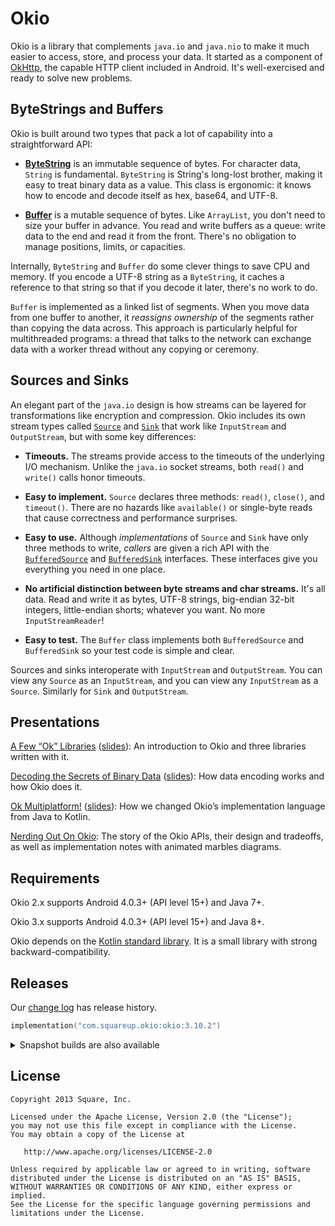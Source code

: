 Okio
====

Okio is a library that complements `java.io` and `java.nio` to make it much
easier to access, store, and process your data. It started as a component of
[OkHttp][1], the capable HTTP client included in Android. It's well-exercised
and ready to solve new problems.

ByteStrings and Buffers
-----------------------

Okio is built around two types that pack a lot of capability into a
straightforward API:

 * [**ByteString**][3] is an immutable sequence of bytes. For character data, `String`
   is fundamental. `ByteString` is String's long-lost brother, making it easy to
   treat binary data as a value. This class is ergonomic: it knows how to encode
   and decode itself as hex, base64, and UTF-8.

 * [**Buffer**][4] is a mutable sequence of bytes. Like `ArrayList`, you don't need
   to size your buffer in advance. You read and write buffers as a queue: write
   data to the end and read it from the front. There's no obligation to manage
   positions, limits, or capacities.

Internally, `ByteString` and `Buffer` do some clever things to save CPU and
memory. If you encode a UTF-8 string as a `ByteString`, it caches a reference to
that string so that if you decode it later, there's no work to do.

`Buffer` is implemented as a linked list of segments. When you move data from
one buffer to another, it _reassigns ownership_ of the segments rather than
copying the data across. This approach is particularly helpful for multithreaded
programs: a thread that talks to the network can exchange data with a worker
thread without any copying or ceremony.

Sources and Sinks
-----------------

An elegant part of the `java.io` design is how streams can be layered for
transformations like encryption and compression. Okio includes its own stream
types called [`Source`][5] and [`Sink`][6] that work like `InputStream` and
`OutputStream`, but with some key differences:

 * **Timeouts.** The streams provide access to the timeouts of the underlying
   I/O mechanism. Unlike the `java.io` socket streams, both `read()` and
   `write()` calls honor timeouts.

 * **Easy to implement.** `Source` declares three methods: `read()`, `close()`,
   and `timeout()`. There are no hazards like `available()` or single-byte reads
   that cause correctness and performance surprises.

 * **Easy to use.** Although _implementations_ of `Source` and `Sink` have only
   three methods to write, _callers_ are given a rich API with the
   [`BufferedSource`][7] and [`BufferedSink`][8] interfaces. These interfaces give you
   everything you need in one place.

 * **No artificial distinction between byte streams and char streams.** It's all
   data. Read and write it as bytes, UTF-8 strings, big-endian 32-bit integers,
   little-endian shorts; whatever you want. No more `InputStreamReader`!

 * **Easy to test.** The `Buffer` class implements both `BufferedSource` and
   `BufferedSink` so your test code is simple and clear.

Sources and sinks interoperate with `InputStream` and `OutputStream`. You can
view any `Source` as an `InputStream`, and you can view any `InputStream` as a
`Source`. Similarly for `Sink` and `OutputStream`.


Presentations
-------------

[A Few “Ok” Libraries][ok_libraries_talk] ([slides][ok_libraries_slides]): An introduction to Okio
and three libraries written with it.

[Decoding the Secrets of Binary Data][encoding_talk] ([slides][encoding_slides]): How data encoding
works and how Okio does it.

[Ok Multiplatform!][ok_multiplatform_talk] ([slides][ok_multiplatform_slides]): How we changed
Okio’s implementation language from Java to Kotlin.

[Nerding Out On Okio][apis_talk]: The story of the Okio APIs, their design and tradeoffs, as well
as implementation notes with animated marbles diagrams.


Requirements
------------

Okio 2.x supports Android 4.0.3+ (API level 15+) and Java 7+.

Okio 3.x supports Android 4.0.3+ (API level 15+) and Java 8+.

Okio depends on the [Kotlin standard library][kotlin]. It is a small library with strong
backward-compatibility.


Releases
--------

Our [change log][changelog] has release history.

```kotlin
implementation("com.squareup.okio:okio:3.10.2")
```

<details>
   <summary>Snapshot builds are also available</summary>

```kotlin
repositories {
  maven("https://s01.oss.sonatype.org/content/repositories/snapshots/")
}

dependencies {
  implementation("com.squareup.okio:okio:3.11.0-SNAPSHOT")
}
```

</details>


License
--------

    Copyright 2013 Square, Inc.

    Licensed under the Apache License, Version 2.0 (the "License");
    you may not use this file except in compliance with the License.
    You may obtain a copy of the License at

       http://www.apache.org/licenses/LICENSE-2.0

    Unless required by applicable law or agreed to in writing, software
    distributed under the License is distributed on an "AS IS" BASIS,
    WITHOUT WARRANTIES OR CONDITIONS OF ANY KIND, either express or implied.
    See the License for the specific language governing permissions and
    limitations under the License.

 [1]: https://github.com/square/okhttp
 [3]: https://square.github.io/okio/3.x/okio/okio/okio/-byte-string/index.html
 [4]: https://square.github.io/okio/3.x/okio/okio/okio/-buffer/index.html
 [5]: https://square.github.io/okio/3.x/okio/okio/okio/-source/index.html
 [6]: https://square.github.io/okio/3.x/okio/okio/okio/-sink/index.html
 [7]: https://square.github.io/okio/3.x/okio/okio/okio/-buffered-source/index.html
 [8]: https://square.github.io/okio/3.x/okio/okio/okio/-buffered-sink/index.html
 [changelog]: http://square.github.io/okio/changelog/
 [javadoc]: https://square.github.io/okio/2.x/okio/okio/index.html
 [kotlin]: https://kotlinlang.org/
 [ok_libraries_talk]: https://www.youtube.com/watch?v=WvyScM_S88c
 [ok_libraries_slides]: https://speakerdeck.com/jakewharton/a-few-ok-libraries-droidcon-mtl-2015
 [encoding_talk]: https://www.youtube.com/watch?v=T_p22jMZSrk
 [encoding_slides]: https://speakerdeck.com/swankjesse/decoding-the-secrets-of-binary-data-droidcon-nyc-2016
 [ok_multiplatform_talk]: https://www.youtube.com/watch?v=Q8B4eDirgk0
 [ok_multiplatform_slides]: https://speakerdeck.com/swankjesse/ok-multiplatform
 [apis_talk]: https://www.youtube.com/watch?v=Du7YXPAV1M8
